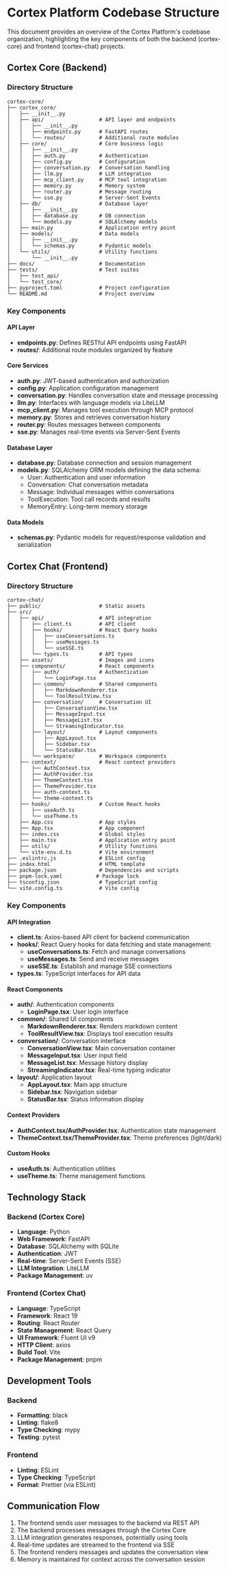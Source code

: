 # Cortex Platform Codebase Structure

This document provides an overview of the Cortex Platform's codebase organization, highlighting the key components of both the backend (cortex-core) and frontend (cortex-chat) projects.

## Cortex Core (Backend)

### Directory Structure

```
cortex-core/
├── cortex_core/
│   ├── __init__.py
│   ├── api/                  # API layer and endpoints
│   │   ├── __init__.py
│   │   ├── endpoints.py      # FastAPI routes
│   │   └── routes/           # Additional route modules
│   ├── core/                 # Core business logic
│   │   ├── __init__.py
│   │   ├── auth.py           # Authentication
│   │   ├── config.py         # Configuration
│   │   ├── conversation.py   # Conversation handling
│   │   ├── llm.py            # LLM integration
│   │   ├── mcp_client.py     # MCP tool integration
│   │   ├── memory.py         # Memory system
│   │   ├── router.py         # Message routing
│   │   └── sse.py            # Server-Sent Events
│   ├── db/                   # Database layer
│   │   ├── __init__.py
│   │   ├── database.py       # DB connection
│   │   └── models.py         # SQLAlchemy models
│   ├── main.py               # Application entry point
│   ├── models/               # Data models
│   │   ├── __init__.py
│   │   └── schemas.py        # Pydantic models
│   └── utils/                # Utility functions
│       └── __init__.py
├── docs/                     # Documentation
├── tests/                    # Test suites
│   ├── test_api/
│   └── test_core/
├── pyproject.toml            # Project configuration
└── README.md                 # Project overview
```

### Key Components

#### API Layer

- **endpoints.py**: Defines RESTful API endpoints using FastAPI
- **routes/**: Additional route modules organized by feature

#### Core Services

- **auth.py**: JWT-based authentication and authorization
- **config.py**: Application configuration management
- **conversation.py**: Handles conversation state and message processing
- **llm.py**: Interfaces with language models via LiteLLM
- **mcp_client.py**: Manages tool execution through MCP protocol
- **memory.py**: Stores and retrieves conversation history
- **router.py**: Routes messages between components
- **sse.py**: Manages real-time events via Server-Sent Events

#### Database Layer

- **database.py**: Database connection and session management
- **models.py**: SQLAlchemy ORM models defining the data schema:
  - User: Authentication and user information
  - Conversation: Chat conversation metadata
  - Message: Individual messages within conversations
  - ToolExecution: Tool call records and results
  - MemoryEntry: Long-term memory storage

#### Data Models

- **schemas.py**: Pydantic models for request/response validation and serialization

## Cortex Chat (Frontend)

### Directory Structure

```
cortex-chat/
├── public/                   # Static assets
├── src/
│   ├── api/                  # API integration
│   │   ├── client.ts         # API client
│   │   ├── hooks/            # React Query hooks
│   │   │   ├── useConversations.ts
│   │   │   ├── useMessages.ts
│   │   │   └── useSSE.ts
│   │   └── types.ts          # API types
│   ├── assets/               # Images and icons
│   ├── components/           # React components
│   │   ├── auth/             # Authentication
│   │   │   └── LoginPage.tsx
│   │   ├── common/           # Shared components
│   │   │   ├── MarkdownRenderer.tsx
│   │   │   └── ToolResultView.tsx
│   │   ├── conversation/     # Conversation UI
│   │   │   ├── ConversationView.tsx
│   │   │   ├── MessageInput.tsx
│   │   │   ├── MessageList.tsx
│   │   │   └── StreamingIndicator.tsx
│   │   ├── layout/           # Layout components
│   │   │   ├── AppLayout.tsx
│   │   │   ├── Sidebar.tsx
│   │   │   └── StatusBar.tsx
│   │   └── workspace/        # Workspace components
│   ├── context/              # React context providers
│   │   ├── AuthContext.tsx
│   │   ├── AuthProvider.tsx
│   │   ├── ThemeContext.tsx
│   │   ├── ThemeProvider.tsx
│   │   ├── auth-context.ts
│   │   └── theme-context.ts
│   ├── hooks/                # Custom React hooks
│   │   ├── useAuth.ts
│   │   └── useTheme.ts
│   ├── App.css               # App styles
│   ├── App.tsx               # App component
│   ├── index.css             # Global styles
│   ├── main.tsx              # Application entry point
│   ├── utils/                # Utility functions
│   └── vite-env.d.ts         # Vite environment
├── .eslintrc.js              # ESLint config
├── index.html                # HTML template
├── package.json              # Dependencies and scripts
├── pnpm-lock.yaml           # Package lock
├── tsconfig.json             # TypeScript config
└── vite.config.ts            # Vite config
```

### Key Components

#### API Integration

- **client.ts**: Axios-based API client for backend communication
- **hooks/**: React Query hooks for data fetching and state management:
  - **useConversations.ts**: Fetch and manage conversations
  - **useMessages.ts**: Send and receive messages
  - **useSSE.ts**: Establish and manage SSE connections
- **types.ts**: TypeScript interfaces for API data

#### React Components

- **auth/**: Authentication components
  - **LoginPage.tsx**: User login interface
- **common/**: Shared UI components
  - **MarkdownRenderer.tsx**: Renders markdown content
  - **ToolResultView.tsx**: Displays tool execution results
- **conversation/**: Conversation interface
  - **ConversationView.tsx**: Main conversation container
  - **MessageInput.tsx**: User input field
  - **MessageList.tsx**: Message history display
  - **StreamingIndicator.tsx**: Real-time typing indicator
- **layout/**: Application layout
  - **AppLayout.tsx**: Main app structure
  - **Sidebar.tsx**: Navigation sidebar
  - **StatusBar.tsx**: Status information display

#### Context Providers

- **AuthContext.tsx/AuthProvider.tsx**: Authentication state management
- **ThemeContext.tsx/ThemeProvider.tsx**: Theme preferences (light/dark)

#### Custom Hooks

- **useAuth.ts**: Authentication utilities
- **useTheme.ts**: Theme management functions

## Technology Stack

### Backend (Cortex Core)

- **Language**: Python
- **Web Framework**: FastAPI
- **Database**: SQLAlchemy with SQLite
- **Authentication**: JWT
- **Real-time**: Server-Sent Events (SSE)
- **LLM Integration**: LiteLLM
- **Package Management**: uv

### Frontend (Cortex Chat)

- **Language**: TypeScript
- **Framework**: React 19
- **Routing**: React Router
- **State Management**: React Query
- **UI Framework**: Fluent UI v9
- **HTTP Client**: axios
- **Build Tool**: Vite
- **Package Management**: pnpm

## Development Tools

### Backend

- **Formatting**: black
- **Linting**: flake8
- **Type Checking**: mypy
- **Testing**: pytest

### Frontend

- **Linting**: ESLint
- **Type Checking**: TypeScript
- **Format**: Prettier (via ESLint)

## Communication Flow

1. The frontend sends user messages to the backend via REST API
2. The backend processes messages through the Cortex Core
3. LLM integration generates responses, potentially using tools
4. Real-time updates are streamed to the frontend via SSE
5. The frontend renders messages and updates the conversation view
6. Memory is maintained for context across the conversation session